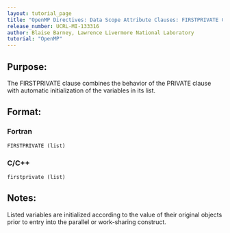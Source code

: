 ```yaml
---
layout: tutorial_page
title: "OpenMP Directives: Data Scope Attribute Clauses: FIRSTPRIVATE Clause"
release_number: UCRL-MI-133316
author: Blaise Barney, Lawrence Livermore National Laboratory
tutorial: "OpenMP"
---
```


## Purpose:

The FIRSTPRIVATE clause combines the behavior of the PRIVATE clause with automatic initialization of the variables in its list.

## Format:

### Fortran	
```
FIRSTPRIVATE (list)
```

### C/C++	
```
firstprivate (list)
```

## Notes:

Listed variables are initialized according to the value of their original objects prior to entry into the parallel or work-sharing construct.
